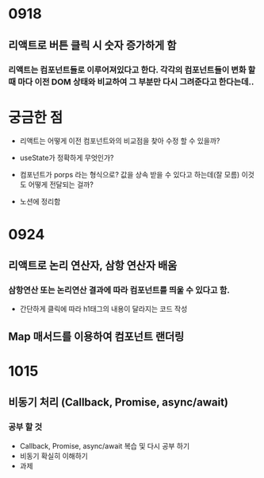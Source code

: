 # 0918
## 리액트로 버튼 클릭 시 숫자 증가하게 함

### 리액트는 컴포넌트들로 이루어져있다고 한다. 각각의 컴포넌트들이 변화 할 때 마다 이전 DOM 상태와 비교하여 그 부분만 다시 그려준다고 한다는데..

# 궁금한 점
- 리액트는 어떻게 이전 컴포넌트와의 비교점을 찾아 수정 할 수 있을까?
- useState가 정확하게 무엇인가?
- 컴포넌트가 porps 라는 형식으로? 값을 상속 받을 수 있다고 하는데(잘 모름) 이것도 어떻게 전달되는 걸까?

- 노션에 정리함

# 0924
## 리액트로 논리 연산자, 삼항 연산자 배움

### 삼항연산 또는 논리연산 결과에 따라 컴포넌트를 띄울 수 있다고 함.
- 간단하게 클릭에 따라 h1태그의 내용이 달라지는 코드 작성

## Map 매서드를 이용하여 컴포넌트 랜더링

# 1015
## 비동기 처리 (Callback, Promise, async/await)

### 공부 할 것  
- Callback, Promise, async/await 복습 및 다시 공부 하기
- 비동기 확실히 이해하기
- 과제